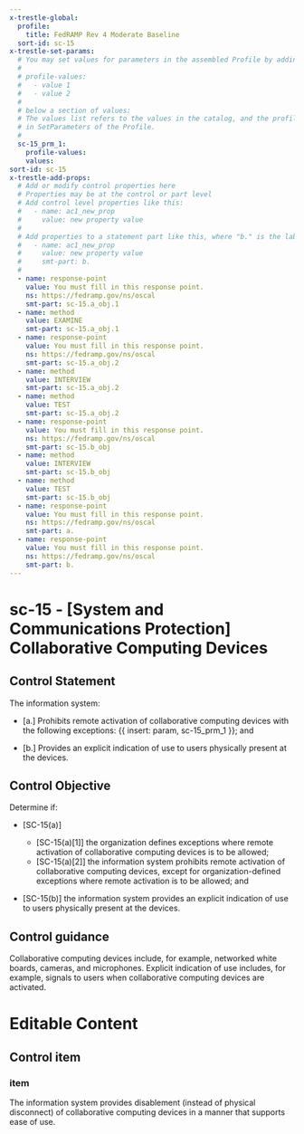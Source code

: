 ```yaml
---
x-trestle-global:
  profile:
    title: FedRAMP Rev 4 Moderate Baseline
  sort-id: sc-15
x-trestle-set-params:
  # You may set values for parameters in the assembled Profile by adding
  #
  # profile-values:
  #   - value 1
  #   - value 2
  #
  # below a section of values:
  # The values list refers to the values in the catalog, and the profile-values represent values
  # in SetParameters of the Profile.
  #
  sc-15_prm_1:
    profile-values:
    values:
sort-id: sc-15
x-trestle-add-props:
  # Add or modify control properties here
  # Properties may be at the control or part level
  # Add control level properties like this:
  #   - name: ac1_new_prop
  #     value: new property value
  #
  # Add properties to a statement part like this, where "b." is the label of the target statement part
  #   - name: ac1_new_prop
  #     value: new property value
  #     smt-part: b.
  #
  - name: response-point
    value: You must fill in this response point.
    ns: https://fedramp.gov/ns/oscal
    smt-part: sc-15.a_obj.1
  - name: method
    value: EXAMINE
    smt-part: sc-15.a_obj.1
  - name: response-point
    value: You must fill in this response point.
    ns: https://fedramp.gov/ns/oscal
    smt-part: sc-15.a_obj.2
  - name: method
    value: INTERVIEW
    smt-part: sc-15.a_obj.2
  - name: method
    value: TEST
    smt-part: sc-15.a_obj.2
  - name: response-point
    value: You must fill in this response point.
    ns: https://fedramp.gov/ns/oscal
    smt-part: sc-15.b_obj
  - name: method
    value: INTERVIEW
    smt-part: sc-15.b_obj
  - name: method
    value: TEST
    smt-part: sc-15.b_obj
  - name: response-point
    value: You must fill in this response point.
    ns: https://fedramp.gov/ns/oscal
    smt-part: a.
  - name: response-point
    value: You must fill in this response point.
    ns: https://fedramp.gov/ns/oscal
    smt-part: b.
---
```


# sc-15 - \[System and Communications Protection\] Collaborative Computing Devices

## Control Statement

The information system:

- \[a.\] Prohibits remote activation of collaborative computing devices with the following exceptions: {{ insert: param, sc-15_prm_1 }}; and

- \[b.\] Provides an explicit indication of use to users physically present at the devices.

## Control Objective

Determine if:

- \[SC-15(a)\]

  - \[SC-15(a)[1]\] the organization defines exceptions where remote activation of collaborative computing devices is to be allowed;
  - \[SC-15(a)[2]\] the information system prohibits remote activation of collaborative computing devices, except for organization-defined exceptions where remote activation is to be allowed; and

- \[SC-15(b)\] the information system provides an explicit indication of use to users physically present at the devices.

## Control guidance

Collaborative computing devices include, for example, networked white boards, cameras, and microphones. Explicit indication of use includes, for example, signals to users when collaborative computing devices are activated.

# Editable Content

<!-- Make additions and edits below -->
<!-- The above represents the contents of the control as received by the profile, prior to additions. -->
<!-- If the profile makes additions to the control, they will appear below. -->
<!-- The above markdown may not be edited but you may edit the content below, and/or introduce new additions to be made by the profile. -->
<!-- If there is a yaml header at the top, parameter values may be edited. Use --set-parameters to incorporate the changes during assembly. -->
<!-- The content here will then replace what is in the profile for this control, after running profile-assemble. -->
<!-- The added parts in the profile for this control are below.  You may edit them and/or add new ones. -->
<!-- Each addition must have a heading either of the form ## Control my_addition_name -->
<!-- or ## Part a. (where the a. refers to one of the control statement labels.) -->
<!-- "## Control" parts are new parts added after the statement part. -->
<!-- "## Part" parts are new parts added into the top-level statement part with that label. -->
<!-- Subparts may be added with nested hash levels of the form ### My Subpart Name -->
<!-- underneath the parent ## Control or ## Part being added -->
<!-- See https://ibm.github.io/compliance-trestle/tutorials/ssp_profile_catalog_authoring/ssp_profile_catalog_authoring for guidance. -->

## Control item

### item

The information system provides disablement (instead of physical disconnect) of collaborative computing devices in a manner that supports ease of use.
